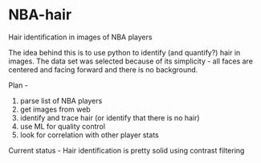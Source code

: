 NBA-hair
========

Hair identification in images of NBA players

The idea behind this is to use python to identify (and quantify?) hair in images.  The data set was selected because of its simplicity - all faces are centered and facing forward and there is no background.

Plan - 
  1. parse list of NBA players
  2. get images from web
  3. identify and trace hair (or identify that there is no hair)
  4. use ML for quality control
  5. look for correlation with other player stats

Current status - 
  Hair identification is pretty solid using contrast filtering
  
